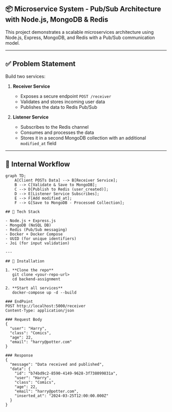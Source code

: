 ## 📦 Microservice System - Pub/Sub Architecture with Node.js, MongoDB & Redis

This project demonstrates a scalable microservices architecture using Node.js, Express, MongoDB, and Redis with a Pub/Sub communication model.

---

## ✅ Problem Statement

Build two services:

1. **Receiver Service**  
   - Exposes a secure endpoint `POST /receiver`
   - Validates and stores incoming user data
   - Publishes the data to Redis Pub/Sub

2. **Listener Service**  
   - Subscribes to the Redis channel
   - Consumes and processes the data
   - Stores it in a second MongoDB collection with an additional `modified_at` field

---

## 🔧 Internal Workflow
```mermaid
graph TD;
    A[Client POSTs Data] --> B[Receiver Service];
    B --> C[Validate & Save to MongoDB];
    C --> D[Publish to Redis (user_created)]; 
    D --> E[Listener Service Subscribes];
    E --> F[Add modified_at];
    F --> G[Save to MongoDB - Processed Collection];

## 🧱 Tech Stack

- Node.js + Express.js
- MongoDB (NoSQL DB)
- Redis (Pub/Sub messaging)
- Docker + Docker Compose
- UUID (for unique identifiers)
- Joi (for input validation)

---

## 🔧 Installation

1. **Clone the repo**
   git clone <your-repo-url>
   cd backend-assignment

2. **Start all services**
   docker-compose up -d --build

### EndPoint
POST http://localhost:5000/receiver
Content-Type: application/json

### Request Body
{
  "user": "Harry",
  "class": "Comics",
  "age": 22,
  "email": "harry@potter.com"
}

### Response
{
  "message": "Data received and published",
  "data": {
    "id": "b74bd9c2-8590-4149-9628-3f738099831a",
    "user": "Harry",
    "class": "Comics",
    "age": 22,
    "email": "harry@potter.com",
    "inserted_at": "2024-03-25T12:00:00.000Z"
  }
}

